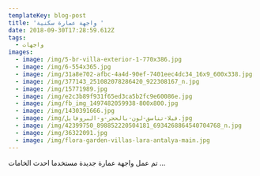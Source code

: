 ```yaml
---
templateKey: blog-post
title: 'واجهة عمارة سكنية '
date: 2018-09-30T17:28:59.612Z
tags:
  - واجهات
images:
  - image: /img/5-br-villa-exterior-1-770x386.jpg
  - image: /img/6-554x365.jpg
  - image: /img/31a8e702-afbc-4a4d-90ef-7401eec4dc34_16x9_600x338.jpg
  - image: /img/377143_251082078286420_922308167_n.jpg
  - image: /img/15771989.jpg
  - image: /img/e2c3b89f931f65ed3ca5b2fc9e60086e.jpg
  - image: /img/fb_img_1497482059938-800x800.jpg
  - image: /img/1430391666.jpg
  - image: /img/فيلا-تناسق-لون-بالحجر-و-البروفايل.jpg
  - image: /img/42399750_898852220504181_6934268864540704768_n.jpg
  - image: /img/36322091.jpg
  - image: /img/flora-garden-villas-lara-antalya-main.jpg
---
```

تم عمل واجهة عمارة جديدة مستخدما احدث الخامات ...
